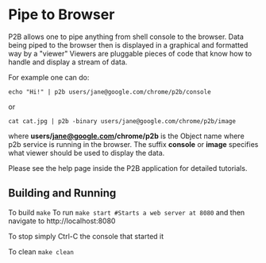 # Pipe to Browser
P2B allows one to pipe anything from shell console to the browser. Data being piped to the browser then is displayed in a graphical and formatted way by a "viewer" Viewers are pluggable pieces of code that know how to handle and display a stream of data.

For example one can do:

``
echo "Hi!" | p2b users/jane@google.com/chrome/p2b/console
``

or

``
cat cat.jpg | p2b -binary users/jane@google.com/chrome/p2b/image
``

where **users/jane@google.com/chrome/p2b** is the Object name where p2b service is running in the browser. The suffix **console** or **image** specifies what viewer should be used to display the data.

Please see the help page inside the P2B application for detailed tutorials.

## Building and Running
To build
``
make
``
To run
``
make start #Starts a web server at 8080
``
and then navigate to http://localhost:8080

To stop simply Ctrl-C the console that started it

To clean
``
make clean
``
